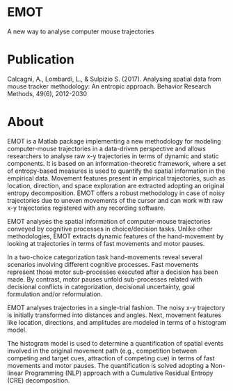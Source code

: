 # EMOT
A new way to analyse computer mouse trajectories

# Publication
Calcagnì, A., Lombardi, L., & Sulpizio S. (2017). Analysing spatial data from mouse tracker methodology: An entropic approach. Behavior Research Methods, 49(6), 2012-2030

# About
EMOT is a Matlab package implementing a new methodology for modeling computer-mouse trajectories in a data-driven perspective and allows researchers to analyse raw x-y trajectories in terms of dynamic and static components.  It is based on an information-theoretic framework, where a set of entropy-based measures is used to quantify the spatial information in the empirical data. Movement features present in empirical trajectories, such as location, direction, and space exploration are extracted adopting an original entropy decomposition.  EMOT offers a robust methodology in case of noisy trajectories due to uneven movements of the cursor and can work with raw x-y trajectories registered with any recording software. 

EMOT analyses the spatial information of computer-mouse trajectories conveyed by cognitive processes in choice/decision tasks. Unlike other methodologies, EMOT extracts dynamic features of the hand-movement by looking at trajectories in terms of fast movements and motor pauses.

In a two-choice categorization task hand-movements reveal several scenarios involving different cognitive processes. Fast movements represent those motor sub-processes executed after a decision has been made. By contrast, motor pauses unfold sub-processes related with decisional conflicts in categorization, decisional uncertainty, goal formulation and/or reformulation.

EMOT analyses trajectories in a single-trial fashion. The noisy x-y trajectory is initially transformed into distances and angles. Next, movement features like location, directions, and amplitudes are modeled in terms of a histogram model.

The histogram model is used to determine a quantification of spatial events involved in the original movement path (e.g., competition between competing and target cues, attraction of competing cue) in terms of fast movements and motor pauses. The quantification is solved adopting a Non-linear Programming (NLP) approach with a Cumulative Residual Entropy (CRE) decomposition.
